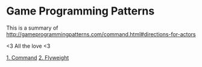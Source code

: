 # Game Programming Patterns

This is a summary of http://gameprogrammingpatterns.com/command.html#directions-for-actors

<3 All the love <3

[1. Command](command.md)
[2. Flyweight](flyweight.md)

